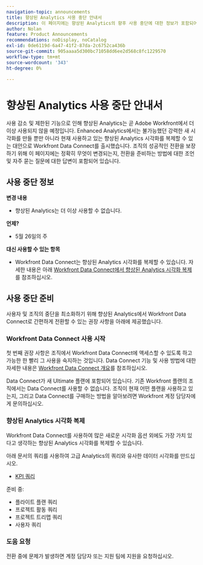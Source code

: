 ```yaml
---
navigation-topic: announcements
title: 향상된 Analytics 사용 중단 안내서
description: 이 페이지에는 향상된 Analytics의 향후 사용 중단에 대한 정보가 포함되어 있습니다.
author: Nolan
feature: Product Announcements
recommendations: noDisplay, noCatalog
exl-id: 0de6119d-6a47-41f2-87da-2c6752ca436b
source-git-commit: 905aaaa5d300bc71058dd6ee2d568c8fc1229570
workflow-type: tm+mt
source-wordcount: '343'
ht-degree: 0%

---
```


# 향상된 Analytics 사용 중단 안내서

사용 감소 및 제한된 기능으로 인해 향상된 Analytics는 곧 Adobe Workfront에서 더 이상 사용되지 않을 예정입니다. Enhanced Analytics에서는 불가능했던 강력한 새 시각화를 만들 뿐만 아니라 현재 사용하고 있는 향상된 Analytics 시각화를 복제할 수 있는 대안으로 Workfront Data Connect를 출시했습니다. 조직의 성공적인 전환을 보장하기 위해 이 페이지에는 정확히 무엇이 변경되는지, 전환을 준비하는 방법에 대한 조언 및 자주 묻는 질문에 대한 답변이 포함되어 있습니다.

## 사용 중단 정보

**변경 내용**

* 향상된 Analytics는 더 이상 사용할 수 없습니다.

**언제?**

* 5월 26일의 주

**대신 사용할 수 있는 항목**

* Workfront Data Connect는 향상된 Analytics 시각화를 복제할 수 있습니다. 자세한 내용은 아래 [Workfront Data Connect에서 향상된 Analytics 시각화 복제](#replicate-enhanced-analytics-visualizations-in-workfront-data-connect)를 참조하십시오.

## 사용 중단 준비

사용자 및 조직의 중단을 최소화하기 위해 향상된 Analytics에서 Workfront Data Connect로 간편하게 전환할 수 있는 권장 사항을 아래에 제공했습니다.

### Workfront Data Connect 사용 시작

첫 번째 권장 사항은 조직에서 Workfront Data Connect에 액세스할 수 있도록 하고 가능한 한 빨리 그 사용을 숙지하는 것입니다. Data Connect 기능 및 사용 방법에 대한 자세한 내용은 [Workfront Data Connect 개요](/help/quicksilver/reports-and-dashboards/data-lake/data-lake-overview.md)를 참조하십시오.

Data Connect가 새 Ultimate 플랜<!--, and can be purchased as an add-on to the new Select and Prime plans-->에 포함되어 있습니다. 기존 Workfront 플랜의 조직에서는 Data Connect를 사용할 수 없습니다. 조직이 현재 어떤 플랜을 사용하고 있는지, 그리고 Data Connect를 구매하는 방법을 알아보려면 Workfront 계정 담당자에게 문의하십시오.

### 향상된 Analytics 시각화 복제

Workfront Data Connect를 사용하여 많은 새로운 시각화 옵션 외에도 가장 가치 있다고 생각하는 향상된 Analytics 시각화를 복제할 수 있습니다.

아래 문서의 쿼리를 사용하여 고급 Analytics의 쿼리와 유사한 데이터 시각화를 만드십시오.


* [KPI 쿼리](/help/quicksilver/reports-and-dashboards/data-lake/enhanced-analytics-queries/kpi-queries.md)

준비 중:

* 플라이트 플랜 쿼리
* 프로젝트 활동 쿼리
* 프로젝트 트리맵 쿼리
* 사용자 쿼리

<!--
* [Flight plan queries](/help/quicksilver/reports-and-dashboards/data-lake/enhanced-analytics-queries/flight-plan-queries.md)
* [Project activities queries](/help/quicksilver/reports-and-dashboards/data-lake/enhanced-analytics-queries/project-activity-queries.md)
* [Project treemap queries](/help/quicksilver/reports-and-dashboards/data-lake/enhanced-analytics-queries/project-tree-map-queries.md) 
* [People queries](/help/quicksilver/reports-and-dashboards/data-lake/enhanced-analytics-queries/people-queries.md)
-->

### 도움 요청

전환 중에 문제가 발생하면 계정 담당자 또는 지원 팀에 지원을 요청하십시오.

<!--
## FAQ

+++ Will I be able to continue using Enhanced Analytics after the deprecation?

No, it will be completely removed from the application.
+++

+++ What do I do if my organization is on a legacy Workfront plan but I want to use Data Connect?

Contact your account representative about moving to one of the new Workfront plans.
+++
-->
